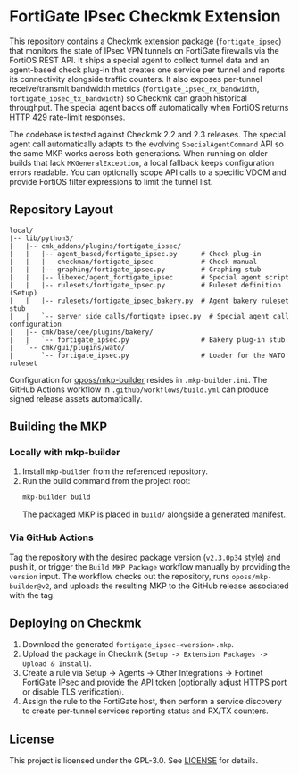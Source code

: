 # FortiGate IPsec Checkmk Extension

This repository contains a Checkmk extension package (`fortigate_ipsec`) that monitors the state of IPsec VPN tunnels on FortiGate firewalls via the FortiOS REST API. It ships a special agent to collect tunnel data and an agent-based check plug-in that creates one service per tunnel and reports its connectivity alongside traffic counters. It also exposes per-tunnel receive/transmit bandwidth metrics (`fortigate_ipsec_rx_bandwidth`, `fortigate_ipsec_tx_bandwidth`) so Checkmk can graph historical throughput. The special agent backs off automatically when FortiOS returns HTTP 429 rate-limit responses.

The codebase is tested against Checkmk 2.2 and 2.3 releases. The special agent call automatically adapts to the evolving `SpecialAgentCommand` API so the same MKP works across both generations. When running on older builds that lack `MKGeneralException`, a local fallback keeps configuration errors readable. You can optionally scope API calls to a specific VDOM and provide FortiOS filter expressions to limit the tunnel list.

## Repository Layout

```
local/
|-- lib/python3/
|   |-- cmk_addons/plugins/fortigate_ipsec/
|   |   |-- agent_based/fortigate_ipsec.py      # Check plug-in
|   |   |-- checkman/fortigate_ipsec            # Check manual
|   |   |-- graphing/fortigate_ipsec.py         # Graphing stub
|   |   |-- libexec/agent_fortigate_ipsec       # Special agent script
|   |   |-- rulesets/fortigate_ipsec.py         # Ruleset definition (Setup)
|   |   |-- rulesets/fortigate_ipsec_bakery.py  # Agent bakery ruleset stub
|   |   `-- server_side_calls/fortigate_ipsec.py  # Special agent call configuration
|   |-- cmk/base/cee/plugins/bakery/
|   |   `-- fortigate_ipsec.py                  # Bakery plug-in stub
|   `-- cmk/gui/plugins/wato/
|       `-- fortigate_ipsec.py                  # Loader for the WATO ruleset
```

Configuration for [oposs/mkp-builder](https://github.com/oposs/mkp-builder) resides in `.mkp-builder.ini`. The GitHub Actions workflow in `.github/workflows/build.yml` can produce signed release assets automatically.

## Building the MKP

### Locally with mkp-builder

1. Install `mkp-builder` from the referenced repository.
2. Run the build command from the project root:
   ```bash
   mkp-builder build
   ```
   The packaged MKP is placed in `build/` alongside a generated manifest.

### Via GitHub Actions

Tag the repository with the desired package version (`v2.3.0p34` style) and push it, or trigger the `Build MKP Package` workflow manually by providing the `version` input. The workflow checks out the repository, runs `oposs/mkp-builder@v2`, and uploads the resulting MKP to the GitHub release associated with the tag.

## Deploying on Checkmk

1. Download the generated `fortigate_ipsec-<version>.mkp`.
2. Upload the package in Checkmk (`Setup -> Extension Packages -> Upload & Install`).
3. Create a rule via Setup -> Agents -> Other Integrations -> Fortinet FortiGate IPsec and provide the API token (optionally adjust HTTPS port or disable TLS verification).
4. Assign the rule to the FortiGate host, then perform a service discovery to create per-tunnel services reporting status and RX/TX counters.

## License

This project is licensed under the GPL-3.0. See [LICENSE](LICENSE) for details.

